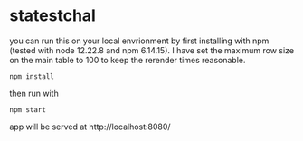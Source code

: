 # statestchal
 
you can run this on your local envrionment by first installing with npm (tested with node 12.22.8 and npm 6.14.15). I have set the maximum row size on the main table to 100 to keep the rerender times reasonable.
```
npm install
```

then run with

```
npm start
```

app will be served at http://localhost:8080/
